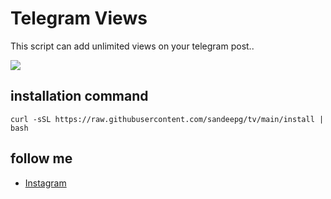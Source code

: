# Telegram Views
This script can add unlimited views on your telegram post.. 

<img src="Screenshot_2023-05-25-05-22-16-765-edit_com.termux.jpg">

## installation command

```
curl -sSL https://raw.githubusercontent.com/sandeepg/tv/main/install | bash
```
## follow me 
* [Instagram](https://www.instagram.com/sandeepbiswalg/")
